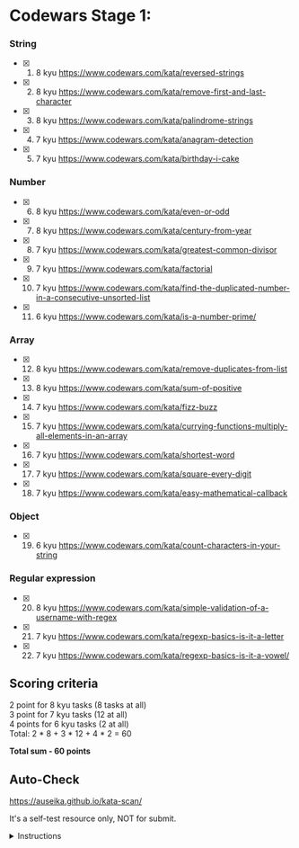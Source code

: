 # Codewars Stage 1:

### String
 - [x] 1. 8 kyu https://www.codewars.com/kata/reversed-strings
 - [x] 2. 8 kyu https://www.codewars.com/kata/remove-first-and-last-character
 - [x] 3. 8 kyu https://www.codewars.com/kata/palindrome-strings
 - [x] 4. 7 kyu https://www.codewars.com/kata/anagram-detection
 - [x] 5. 7 kyu https://www.codewars.com/kata/birthday-i-cake

### Number
 - [x] 6. 8 kyu https://www.codewars.com/kata/even-or-odd
 - [x] 7. 8 kyu https://www.codewars.com/kata/century-from-year
 - [x] 8. 7 kyu https://www.codewars.com/kata/greatest-common-divisor
 - [x] 9. 7 kyu https://www.codewars.com/kata/factorial
 - [x] 10. 7 kyu https://www.codewars.com/kata/find-the-duplicated-number-in-a-consecutive-unsorted-list
 - [x] 11. 6 kyu https://www.codewars.com/kata/is-a-number-prime/

### Array
 - [x] 12. 8 kyu https://www.codewars.com/kata/remove-duplicates-from-list
 - [x] 13. 8 kyu https://www.codewars.com/kata/sum-of-positive
 - [x] 14. 7 kyu https://www.codewars.com/kata/fizz-buzz
 - [x] 15. 7 kyu https://www.codewars.com/kata/currying-functions-multiply-all-elements-in-an-array
 - [x] 16. 7 kyu https://www.codewars.com/kata/shortest-word
 - [x] 17. 7 kyu https://www.codewars.com/kata/square-every-digit
 - [x] 18. 7 kyu https://www.codewars.com/kata/easy-mathematical-callback

### Object
 - [x] 19. 6 kyu https://www.codewars.com/kata/count-characters-in-your-string

### Regular expression 
 - [x] 20. 8 kyu https://www.codewars.com/kata/simple-validation-of-a-username-with-regex
 - [x] 21. 7 kyu https://www.codewars.com/kata/regexp-basics-is-it-a-letter
 - [x] 22. 7 kyu https://www.codewars.com/kata/regexp-basics-is-it-a-vowel/

## Scoring criteria
  2 point for 8 kyu tasks (8 tasks at all)  
  3 point for 7 kyu tasks (12 at all)  
  4 points for 6 kyu tasks (2 at all)  
  Total: 2 * 8 + 3 * 12 + 4 * 2 = 60  

**Total sum - 60 points**

## Auto-Check

  https://auseika.github.io/kata-scan/ 

  It's a self-test resource only, NOT for submit.

<details><summary>Instructions</summary>
<p>

1. Insert the list below into cata scan input.

<pre>
     https://www.codewars.com/kata/reversed-strings
     https://www.codewars.com/kata/remove-first-and-last-character
     https://www.codewars.com/kata/palindrome-strings
     https://www.codewars.com/kata/anagram-detection
     https://www.codewars.com/kata/birthday-i-cake
     https://www.codewars.com/kata/even-or-odd
     https://www.codewars.com/kata/century-from-year
     https://www.codewars.com/kata/greatest-common-divisor
     https://www.codewars.com/kata/factorial
     https://www.codewars.com/kata/find-the-duplicated-number-in-a-consecutive-unsorted-list
     https://www.codewars.com/kata/is-a-number-prime/
     https://www.codewars.com/kata/remove-duplicates-from-list
     https://www.codewars.com/kata/sum-of-positive
     https://www.codewars.com/kata/fizz-buzz
     https://www.codewars.com/kata/currying-functions-multiply-all-elements-in-an-array
     https://www.codewars.com/kata/shortest-word
     https://www.codewars.com/kata/square-every-digit
     https://www.codewars.com/kata/easy-mathematical-callback
     https://www.codewars.com/kata/count-characters-in-your-string
     https://www.codewars.com/kata/simple-validation-of-a-username-with-regex
     https://www.codewars.com/kata/regexp-basics-is-it-a-letter
     https://www.codewars.com/kata/regexp-basics-is-it-a-vowel/
     username
</pre>
2. Change username to your one.

3. Click "Check" to see the result.
</p>
</details>
